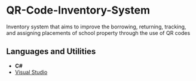 # QR-Code-Inventory-System

Inventory system that aims to improve the borrowing, returning, tracking, and assigning placements of school property through the use of QR codes

## Languages and Utilities
- **C#**
- [Visual Studio](https://visualstudio.microsoft.com/)
